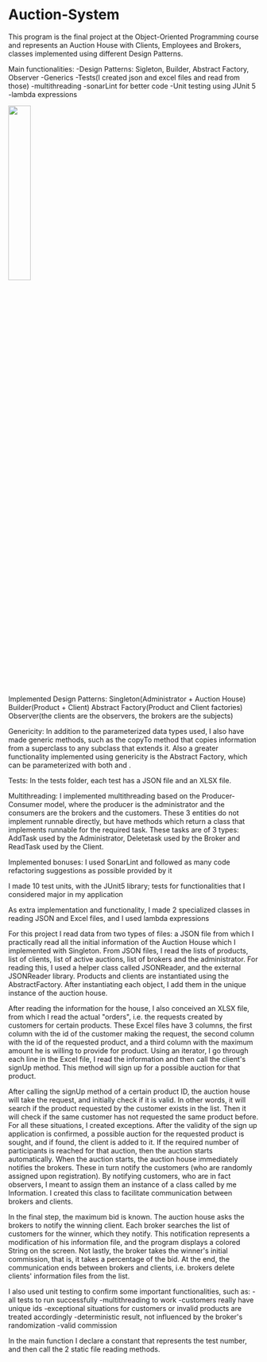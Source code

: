 # Auction-System
This program is the final project at the Object-Oriented Programming course and represents an Auction House with Clients, Employees and Brokers, classes implemented using different Design Patterns.

Main functionalities:
-Design Patterns: Sigleton, Builder, Abstract Factory, Observer
-Generics
-Tests(I created json and excel files and read from those)
-multithreading
-sonarLint for better code
-Unit testing using JUnit 5
-lambda expressions

<img src="https://user-images.githubusercontent.com/56924647/110312337-a371b380-800d-11eb-8861-03dba7a82c4d.png" width="30%"></img> 


Implemented Design Patterns:
	Singleton(Administrator + Auction House)
	Builder(Product + Client)
	Abstract Factory(Product and Client factories)
	Observer(the clients are the observers, the brokers are the subjects)

Genericity: In addition to the parameterized data types used, I also have
made generic methods, such as the copyTo method that copies information
from a superclass to any subclass that extends it. Also a greater
functionality implemented using genericity is the Abstract Factory,
which can be parameterized with both <Client> and <Product>. 

Tests: In the tests folder, each test has a JSON file and an XLSX file.

Multithreading: I implemented multithreading based on the Producer-Consumer model,
where the producer is the administrator and the consumers are the brokers and
the customers. These 3 entities do not implement runnable directly, but have methods
which return a class that implements runnable for the required task.
These tasks are of 3 types: AddTask used by the Administrator, Deletetask
used by the Broker and ReadTask used by the Client. 

Implemented bonuses:
  I used SonarLint and followed as many code refactoring suggestions as possible
  provided by it

  I made 10 test units, with the JUnit5 library; tests for
  functionalities that I considered major in my application

  As extra implementation and functionality, I made 2 specialized classes
  in reading JSON and Excel files, and I used lambda expressions

For this project I read data from two types of files: a JSON file from which
I practically read all the initial information of the Auction House which
I implemented with Singleton. From JSON files, I read the lists of
products, list of clients, list of active auctions, list of brokers and
the administrator. For reading this, I used a helper class called
JSONReader, and the external JSONReader library. Products and clients are
instantiated using the AbstractFactory. After instantiating each object,
I add them in the unique instance of the auction house. 

After reading the information for the house, I also conceived an XLSX file,
from which I read the actual "orders", i.e. the requests created by customers for
certain products. These Excel files have 3 columns, the first column with the id
of the customer making the request, the second column with the id of the requested
product, and a third column with the maximum amount he is willing to provide for
product. Using an iterator, I go through each line in the Excel file, I read
the information and then call the client's signUp method. This method will
sign up for a possible auction for that product.

After calling the signUp method of a certain product ID, the auction house
will take the request, and initially check if it is valid. In other
words, it will search if the product requested by the customer exists in
the list. Then it will check if the same customer has not requested the same
product before. For all these situations, I created exceptions. After the validity
of the sign up application is confirmed, a possible auction for the requested product
is sought, and if found, the client is added to it. If the required number
of participants is reached for that auction, then the auction starts automatically.
When the auction starts, the auction house immediately notifies the brokers. These
in turn notify the customers (who are randomly assigned upon registration).
By notifying customers, who are in fact observers, I meant to assign them
an instance of a class called by me Information. I created this class to facilitate
communication between brokers and clients.

In the final step, the maximum bid is known. The auction house asks the
brokers to notify the winning client. Each broker searches the list of
customers for the winner, which they notify. This notification represents
a modification of his information file, and the program displays a colored 
String on the screen. Not lastly, the broker takes the winner's initial commission,
that is, it takes a percentage of the bid. At the end, the communication ends
between brokers and clients, i.e. brokers delete clients' information files
from the list. 

I also used unit testing to confirm some important functionalities, such as:
-all tests to run successfully
-multithreading to work
-customers really have unique ids
-exceptional situations for customers or invalid products are treated accordingly
-deterministic result, not influenced by the broker's randomization
-valid commission 

In the main function I  declare a constant that represents the test number,
and then call the 2 static file reading methods.
